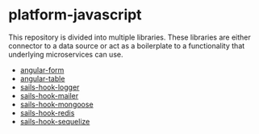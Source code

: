 # platform-javascript

This repository is divided into multiple libraries. These libraries are either connector to a data source or act as a 
boilerplate to a functionality that underlying microservices can use.

- [angular-form](angular-form/README.md)
- [angular-table](ngx-library-table/README.md)
- [sails-hook-logger](sails-hook-logger/README.md)
- [sails-hook-mailer](sails-hook-mailer/README.md)
- [sails-hook-mongoose](sails-hook-mongoose/README.md)
- [sails-hook-redis](sails-hook-redis/README.md)
- [sails-hook-sequelize](sails-hook-sequelize/README.md)
